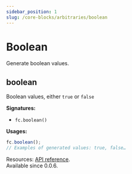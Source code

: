```yaml
---
sidebar_position: 1
slug: /core-blocks/arbitraries/boolean
---
```


# Boolean

Generate boolean values.

## boolean

Boolean values, either `true` or `false`

**Signatures:**

- `fc.boolean()`

**Usages:**

```js
fc.boolean();
// Examples of generated values: true, false…
```

Resources: [API reference](https://dubzzz.github.io/fast-check/api-reference/functions/boolean.html).  
Available since 0.0.6.
